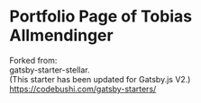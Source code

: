 # Portfolio Page of Tobias Allmendinger

Forked from:  
gatsby-starter-stellar.  
(This starter has been updated for Gatsby.js V2.)  
https://codebushi.com/gatsby-starters/ 
